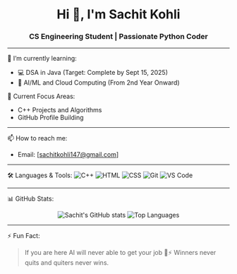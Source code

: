 <h1 align="center">Hi 👋, I'm Sachit Kohli</h1>
<h3 align="center">CS Engineering Student | Passionate Python Coder</h3>

---

🌱 I’m currently learning:
- 💻 DSA in Java (Target: Complete by Sept 15, 2025)
- 🧠 AI/ML and Cloud Computing (From 2nd Year Onward)

📌 Current Focus Areas:
- C++ Projects and Algorithms
- GitHub Profile Building

---

📫 How to reach me:
- Email: [sachitkohli147@gmail.com]
---

🛠️ Languages & Tools:
![C++](https://img.shields.io/badge/C++-blue?style=for-the-badge&logo=cplusplus)
![HTML](https://img.shields.io/badge/HTML-orange?style=for-the-badge&logo=html5)
![CSS](https://img.shields.io/badge/CSS-blue?style=for-the-badge&logo=css3)
![Git](https://img.shields.io/badge/Git-F05032?style=for-the-badge&logo=git)
![VS Code](https://img.shields.io/badge/VS%20Code-blue?style=for-the-badge&logo=visualstudiocode)

---

📊 GitHub Stats:
<p align="center">
  <img src="https://github-readme-stats.vercel.app/api?username=sachit-create&show_icons=true&theme=radical" alt="Sachit's GitHub stats" />
  <img src="https://github-readme-stats.vercel.app/api/top-langs/?username=sachit-create&layout=compact&theme=radical" alt="Top Languages" />
</p>

---

⚡ Fun Fact:
> If you are here AI will never able to get your job 🧠⚡
> Winners never quits and quiters never wins.
